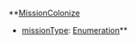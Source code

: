 **[MissionColonize](MissionColonize.md)
  * [missionType](missionType.md): [Enumeration](Enumeration.md)**
